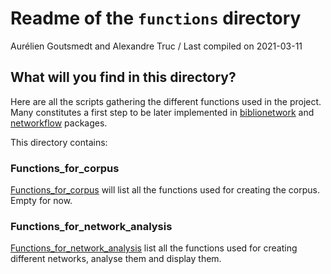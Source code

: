 Readme of the `functions` directory
================
Aurélien Goutsmedt and Alexandre Truc
/ Last compiled on 2021-03-11

## What will you find in this directory?

Here are all the scripts gathering the different functions used in the
project. Many constitutes a first step to be later implemented in
[biblionetwork](https://agoutsmedt.github.io/biblionetwork/index.html)
and [networkflow](https://github.com/agoutsmedt/networkflow) packages.

This directory contains:

### Functions\_for\_corpus

[Functions\_for\_corpus](/functions/Functions_for_corpus.R) will list
all the functions used for creating the corpus. Empty for now.

### Functions\_for\_network\_analysis

[Functions\_for\_network\_analysis](/functions/Functions_for_network_analysis.md)
list all the functions used for creating different networks, analyse
them and display them.
